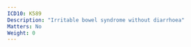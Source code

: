```yaml
---
ICD10: K589
Description: "Irritable bowel syndrome without diarrhoea"
Matters: No
Weight: 0
---
```

